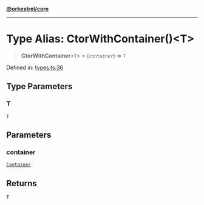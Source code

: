 [**@orkestrel/core**](../index.md)

***

# Type Alias: CtorWithContainer()\<T\>

> **CtorWithContainer**\<`T`\> = (`container`) => `T`

Defined in: [types.ts:36](https://github.com/orkestrel/core/blob/240d6e1612057b96fd3fc03e1415fe3917a0f212/src/types.ts#L36)

## Type Parameters

### T

`T`

## Parameters

### container

[`Container`](../classes/Container.md)

## Returns

`T`
